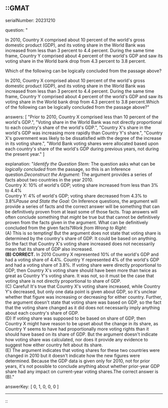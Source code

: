 ::GMAT
---


serialNumber: 20231210

question: "<p>In 2010, Country X comprised about 10 percent of the world's gross domestic product (GDP), and its voting share in the World Bank was increased from less than 3 percent to 4.4 percent. During the same time frame, Country Y comprised about 4 percent of the world's GDP and saw its voting share in the World bank drop from 4.3 percent to 3.8 percent.</p><p>Which of the following can be logically concluded from the passage above?</p>In 2010, Country X comprised about 10 percent of the world's gross domestic product (GDP), and its voting share in the World Bank was increased from less than 3 percent to 4.4 percent. During the same time frame, Country Y comprised about 4 percent of the world's GDP and saw its voting share in the World bank drop from 4.3 percent to 3.8 percent.Which of the following can be logically concluded from the passage above?"

answers: [
  "Prior to 2010, Country X comprised less than 10 percent of the world's GDP.",
  "Voting share in the World Bank was not directly proportional to each country's share of the world's GDP.",
  "Country X's share in the world's GDP was increasing more rapidly than Country Y's share.",
  "Country X's government was likely to be dissatisfied with the degree of the increase in its voting share.",
  "World Bank voting shares were allocated based upon each country's share of the world's GDP during previous years, not during the present year."
]

explanation: "<i>Identify the Question Stem:</i> The question asks what can be <i>logically concluded</i> from the passage, so this is an Inference question.<i>Deconstruct the Argument:</i> The argument provides a series of facts about two countries in the year 2010.<br>Country X: 10% of world's GDP; voting share increased from less than 3% to 4.4%<br>Country Y: 4% of world's GDP; voting share decreased from 4.3% to 3.8%<i>Pause and State the Goal:</i> On Inference questions, the argument will provide a series of facts and the correct answer will be something that can be definitively proven from at least some of those facts. Trap answers will often conclude something that <i>might</i> be true but that cannot be definitively proven from the facts given in the argument. What can be definitively concluded from the given facts?<i>Work from Wrong to Right:</i><br>(A) This is so tempting! But the argument does not state that voting share is determined by the country's share of GDP. It could be based on anything. So the fact that Country X's voting share increased does not necessarily mean that its share of GDP also increased.<br><b>(B) CORRECT.</b> In 2010 Country X represented 10% of the world's GDP and had a voting share of 4.4%. Country Y represented 4% of the world's GDP and had a voting share of 3.8%. If voting share were directly proportional to GDP, then Country X's voting share should have been more than twice as great as Country Y's voting share. It was not, so it must be the case that voting share is not directly proportional to share of GDP.<br>(C) Careful! It's true that Country X's voting share increased, while Country Y's decreased, but only one data point is given about GDP, so it's unclear whether that figure was increasing or decreasing for either country. Further, the argument doesn't state that voting share was based on GDP, so the fact that the voting share changed as it did does not necessarily imply anything about each country's share of GDP.<br>(D) If voting share was supposed to be based on share of GDP, then Country X might have reason to be upset about the change in its share, as Country Y seems to have had proportionally more voting rights than it should have based on its share of GDP. But the argument doesn't indicate how voting share was calculated, nor does it provide any evidence to suggest how either country felt about its share.<br>(E) The argument indicates that voting shares for these two countries were changed in 2010 but it doesn't indicate how the new figures were determined. Because the GDP data is given only for 2010, not for prior years, it's not possible to conclude anything about whether prior-year GDP share had any impact on current-year voting shares.The correct answer is (B)."

answerKey: [
  0, 
  1, 
  0, 
  0, 
  0
]



---
::